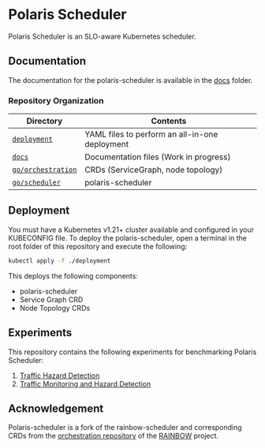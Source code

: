 # Polaris Scheduler

Polaris Scheduler is an SLO-aware Kubernetes scheduler.


## Documentation

The documentation for the polaris-scheduler is available in the [docs](./docs) folder.

### Repository Organization

| Directory                | Contents |
|--------------------------|----------|
| [`deployment`](./deployment)         | YAML files to perform an all-in-one deployment |
| [`docs`](./docs)         | Documentation files (Work in progress) |
| [`go/orchestration`](./go/orchestration) | CRDs (ServiceGraph, node topology) |
| [`go/scheduler`](./go/scheduler) | polaris-scheduler |



## Deployment

You must have a Kubernetes v1.21+ cluster available and configured in your KUBECONFIG file.
To deploy the polaris-scheduler, open a terminal in the root folder of this repository and execute the following:

```sh
kubectl apply -f ./deployment
```

This deploys the following components:
* polaris-scheduler
* Service Graph CRD
* Node Topology CRDs


## Experiments

This repository contains the following experiments for benchmarking Polaris Scheduler:

1. [Traffic Hazard Detection](./go/scheduler/hack/testbed/experiments/scenario-01/)
2. [Traffic Monitoring and Hazard Detection](./go/scheduler/hack/testbed/experiments/scenario-02/)


## Acknowledgement

Polaris-scheduler is a fork of the rainbow-scheduler and corresponding CRDs from the [orchestration repository](https://gitlab.com/rainbow-project1/rainbow-orchestration) of the [RAINBOW](https://rainbow-h2020.eu/) project.
